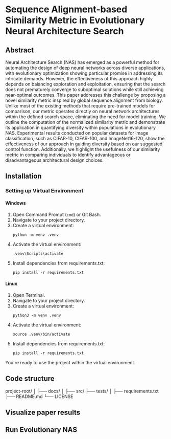 # Sequence Alignment-based Similarity Metric in Evolutionary Neural Architecture Search

## Abstract
Neural Architecture Search (NAS) has emerged as a powerful method for automating the design of deep neural networks across diverse applications, with evolutionary optimization showing particular promise in addressing its intricate demands. However, the effectiveness of this approach highly depends on balancing exploration and exploitation, ensuring that the search does not prematurely converge to suboptimal solutions while still achieving near-optimal outcomes.
This paper addresses this challenge by proposing a novel similarity metric inspired by global sequence alignment from biology. Unlike most of the existing methods that require pre-trained models for comparison, our metric operates directly on neural network architectures within the defined search space, eliminating the need for model training. We outline the computation of the normalized similarity metric and demonstrate its application in quantifying diversity within populations in evolutionary NAS. Experimental results conducted on popular datasets for image classification, such as CIFAR-10, CIFAR-100, and ImageNet16-120, show the effectiveness of our approach in guiding diversity based on our suggested control function. Additionally, we highlight the usefulness of our similarity metric in comparing individuals to identify advantageous or disadvantageous architectural design choices.

## Installation

### Setting up Virtual Environment

#### Windows

1. Open Command Prompt (`cmd`) or Git Bash.
2. Navigate to your project directory.
3. Create a virtual environment:
   ```batch
   python -m venv .venv
4. Activate the virtual environment:
   ```batch
   .venv\Scripts\activate
5. Install dependencies from requirements.txt:
   ```batch
   pip install -r requirements.txt

#### Linux

1. Open Terminal.
2. Navigate to your project directory.
3. Create a virtual environment:
   ```batch
   python3 -m venv .venv
4. Activate the virtual environment:
   ```batch
   source .venv/bin/activate
5. Install dependencies from requirements.txt:
   ```batch
   pip install -r requirements.txt

You're ready to use the project within the virtual environment.

## Code structure

project-root/
│
├── docs/
│
├── src/
├── tests/
│
├── requirements.txt
├── README.md
└── LICENSE


## Visualize paper results

## Run Evolutionary NAS 

